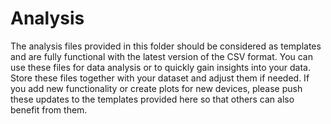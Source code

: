 # Analysis

The analysis files provided in this folder should be considered as templates and are fully functional with the latest version of the CSV format. You can use these files for data analysis or to quickly gain insights into your data. Store these files together with your dataset and adjust them if needed. If you add new functionality or create plots for new devices, please push these updates to the templates provided here so that others can also benefit from them.

